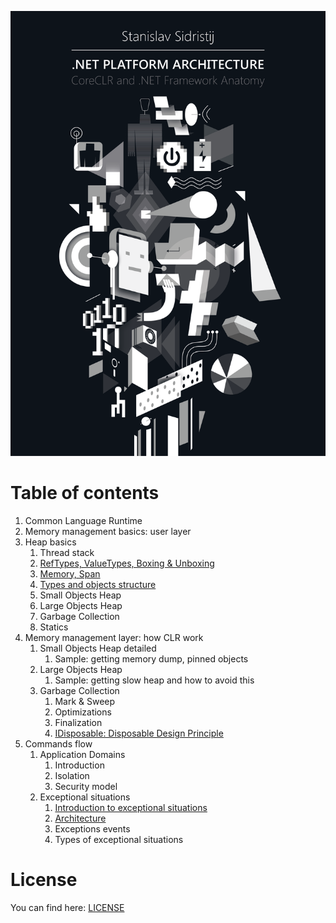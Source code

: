 ![](../../bin/BookCover.png)


# Table of contents

  1. Common Language Runtime
  2. Memory management basics: user layer
 1. Heap basics
      1. Thread stack
      2. [RefTypes, ValueTypes, Boxing & Unboxing](./ReferenceTypesVsValueTypes.md)
      3. [Memory, Span](./MemorySpan.md)
      4. [Types and objects structure](./ObjectsStructure.md)
      5. Small Objects Heap
      6. Large Objects Heap
      7. Garbage Collection
      8. Statics
  3. Memory management layer: how CLR work
      1. Small Objects Heap detailed
          1. Sample: getting memory dump, pinned objects
      2. Large Objects Heap
          1. Sample: getting slow heap and how to avoid this
      3. Garbage Collection
          1. Mark & Sweep
          2. Optimizations
          3. Finalization
          4. [IDisposable: Disposable Design Principle](./LifetimeManagement/2-Disposable.md)
  4. Commands flow
      1. Application Domains
          1. Introduction
          2. Isolation
          3. Security model
      2. Exceptional situations
          1. [Introduction to exceptional situations](./ExceptionalFlow/1-Exceptions-Intro.md)
          2. [Architecture](./ExceptionalFlow/2-Exceptions-Architecture.md)
          3. Exceptions events
          4. Types of exceptional situations

# License

You can find here: [LICENSE](../../LICENSE)